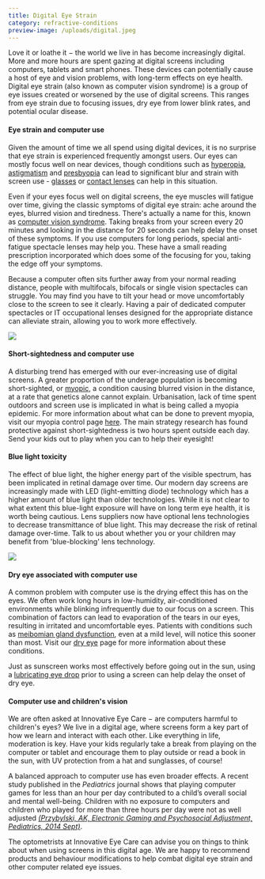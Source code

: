 ```yaml
---
title: Digital Eye Strain
category: refractive-conditions
preview-image: /uploads/digital.jpeg
---
```

<div class="employee-heading">
<p>Love it or loathe it − the world we live in has become increasingly digital. More and more hours are spent gazing at digital screens including computers, tablets and smart phones. These devices can potentially cause a host of eye and vision problems, with long-term effects on eye health. Digital eye strain (also known as computer vision syndrome) is a group of eye issues created or worsened by the use of digital screens. This ranges from eye strain due to focusing issues, dry eye from lower blink rates, and potential ocular disease.</p>
</div>

#### Eye strain and computer use

Given the amount of time we all spend using digital devices, it is no surprise that eye strain is experienced frequently amongst users. Our eyes can mostly focus well on near devices, though conditions such as [hyperopia](/what-we-do/hyperopia), [astigmatism](/what-we-do/astigmatism) and [presbyopia](/what-we-do/presbyopia) can lead to significant blur and strain with screen use - [glasses](/what-we-do/glasses) or [contact lenses](/what-we-do/contact-lenses) can help in this situation. 

Even if your eyes focus well on digital screens, the eye muscles will fatigue over time, giving the classic symptoms of digital eye strain: ache around the eyes, blurred vision and tiredness. There's actually a name for this, known as [computer vision syndrome](https://www.innovativeeyecare.com.au/blog/looking-after-your-eyes-while-working-from-home). Taking breaks from your screen every 20 minutes and looking in the distance for 20 seconds can help delay the onset of these symptoms. If you use computers for long periods, special anti-fatigue spectacle lenses may help you. These have a small reading prescription incorporated which does some of the focusing for you, taking the edge off your symptoms.

Because a computer often sits further away from your normal reading distance, people with multifocals, bifocals or single vision spectacles can struggle. You may find you have to tilt your head or move uncomfortably close to the screen to see it clearly. Having a pair of dedicated computer spectacles or IT occupational lenses designed for the appropriate distance can alleviate strain, allowing you to work more effectively.

![](/uploads/digital-eye-strain-1.jpeg)

#### Short-sightedness and computer use

A disturbing trend has emerged with our ever-increasing use of digital screens. A greater proportion of the underage population is becoming short-sighted, or [myopic](/what-we-do/myopia), a condition causing blurred vision in the distance, at a rate that genetics alone cannot explain. Urbanisation, lack of time spent outdoors and screen use is implicated in what is being called a myopia epidemic. For more information about what can be done to prevent myopia, visit our myopia control page [here](https://innovativeeyecare.com.au/what-we-do/myopia-control). The main strategy research has found protective against short-sightedness is two hours spent outside each day. Send your kids out to play when you can to help their eyesight! 

#### Blue light toxicity

The effect of blue light, the higher energy part of the visible spectrum, has been implicated in retinal damage over time. Our modern day screens are increasingly made with LED (light-emitting diode) technology which has a higher amount of blue light than older technologies. While it is not clear to what extent this blue-light exposure will have on long term eye health, it is worth being cautious. Lens suppliers now have optional lens technologies to decrease transmittance of blue light. This may decrease the risk of retinal damage over-time. Talk to us about whether you or your children may benefit from 'blue-blocking' lens technology.

![](/uploads/digital-eye-strain-2.jpeg)

#### Dry eye associated with computer use

A common problem with computer use is the drying effect this has on the eyes. We often work long hours in low-humidity, air-conditioned environments while blinking infrequently due to our focus on a screen. This combination of factors can lead to evaporation of the tears in our eyes, resulting in irritated and uncomfortable eyes. Patients with conditions such as [meibomian gland dysfunction](/what-we-do/meibomian-gland-dysfunction), even at a mild level, will notice this sooner than most. Visit our [dry eye](/what-we-do/dry-eye-disease) page for more information about these conditions.

Just as sunscreen works most effectively before going out in the sun, using a [lubricating eye drop](http://eyesolutions.com.au/collections/dry-eye-treatments) prior to using a screen can help delay the onset of dry eye.

#### Computer use and children's vision

We are often asked at Innovative Eye Care − are computers harmful to children's eyes? We live in a digital age, where screens form a key part of how we learn and interact with each other. Like everything in life, moderation is key. Have your kids regularly take a break from playing on the computer or tablet and encourage them to play outside or read a book in the sun, with UV protection from a hat and sunglasses, of course! 

A balanced approach to computer use has even broader effects. A recent study published in the *Pediatrics* journal shows that playing computer games for less than an hour per day contributed to a child’s overall social and mental well-being. Children with no exposure to computers and children who played for more than three hours per day were not as well adjusted *[(Przybylski, AK, Electronic Gaming and Psychosocial Adjustment, Pediatrics, 2014 Sept)](http://pediatrics.aappublications.org/content/early/2014/07/29/peds.2013-4021)*.

The optometrists at Innovative Eye Care can advise you on things to think about when using screens in this digital age. We are happy to recommend products and behaviour modifications to help combat digital eye strain and other computer related eye issues.